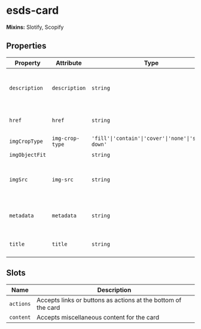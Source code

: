 # esds-card

**Mixins:** Slotify, Scopify

## Properties

| Property       | Attribute       | Type                                             | Default      | Description                                      |
|----------------|-----------------|--------------------------------------------------|--------------|--------------------------------------------------|
| `description`  | `description`   | `string`                                         |              | Text description rendered below the title        |
| `href`         | `href`          | `string`                                         |              | Destination when card is clicked                 |
| `imgCropType`  | `img-crop-type` | `'fill'\|'contain'\|'cover'\|'none'\|'scale-down'` |              | Image crop behavior                              |
| `imgObjectFit` |                 | `string`                                         | "cover"      |                                                  |
| `imgSrc`       | `img-src`       | `string`                                         |              | Relative path to the image displayed on the card |
| `metadata`     | `metadata`      | `string`                                         |              | Metadata text displayed on the card              |
| `title`        | `title`         | `string`                                         | "Card Title" | Title text displayed on the card                 |

## Slots

| Name      | Description                                      |
|-----------|--------------------------------------------------|
| `actions` | Accepts links or buttons as actions at the bottom of the card |
| `content` | Accepts miscellaneous content for the card       |
